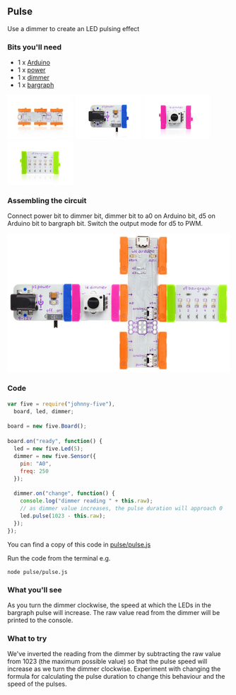 ## Pulse

Use a dimmer to create an LED pulsing effect

### Bits you'll need

 * 1 x [Arduino](http://littlebits.cc/bits/arduino)
 * 1 x [power](http://littlebits.cc/bits/littlebits-power)
 * 1 x [dimmer](http://littlebits.cc/bits/dimmer)
 * 1 x [bargraph](http://littlebits.cc/bits/bargraph)

![image](../images/arduino.jpg)
![image](../images/power.jpg)
![image](../images/dimmer.jpg)
![image](../images/bargraph.jpg)

### Assembling the circuit

Connect power bit to dimmer bit, dimmer bit to a0 on Arduino bit, d5 on Arduino bit to bargraph bit. Switch the output mode for d5 to PWM.

![image](../images/pulse_twist.jpg)

### Code

```javascript
var five = require("johnny-five"), 
  board, led, dimmer;

board = new five.Board();

board.on("ready", function() {
  led = new five.Led(5);
  dimmer = new five.Sensor({
    pin: "A0",
    freq: 250
  });

  dimmer.on("change", function() {
    console.log("dimmer reading " + this.raw);
    // as dimmer value increases, the pulse duration will approach 0
    led.pulse(1023 - this.raw);
  });
});
```

You can find a copy of this code in [pulse/pulse.js](./pulse.js)

Run the code from the terminal e.g.

    node pulse/pulse.js

### What you'll see

As you turn the dimmer clockwise, the speed at which the LEDs in the bargraph pulse will increase. The raw value read from the dimmer will be printed to the console.

### What to try

We've inverted the reading from the dimmer by subtracting the raw value from 1023 (the maximum possible value) so that the pulse speed will increase as we turn the dimmer clockwise.  Experiment with changing the formula for calculating the pulse duration to change this behaviour and the speed of the pulses.
